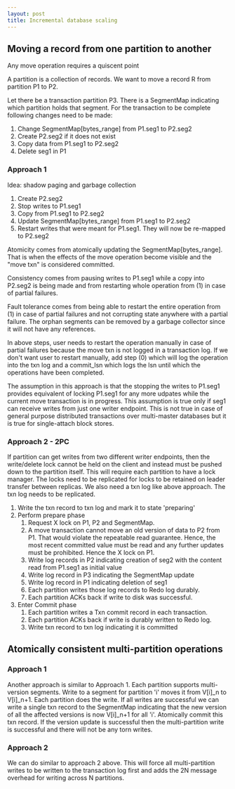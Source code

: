 ```yaml
---
layout: post
title: Incremental database scaling
---
```


## Moving a record from one partition to another

Any move operation requires a quiscent point

A partition is a collection of records. We want to move a record R from partition P1 to P2.

Let there be a transaction partition P3. There is a SegmentMap indicating which partition holds that segment. For the transaction to be complete following changes need to be made:

1. Change SegmentMap[bytes_range] from P1.seg1 to P2.seg2
2. Create P2.seg2 if it does not exist
3. Copy data from P1.seg1 to P2.seg2
4. Delete seg1 in P1

### Approach 1

Idea: shadow paging and garbage collection

1. Create P2.seg2
2. Stop writes to P1.seg1
3. Copy from P1.seg1 to P2.seg2
4. Update SegmentMap[bytes_range] from P1.seg1 to P2.seg2
5. Restart writes that were meant for P1.seg1. They will now be re-mapped to P2.seg2

Atomicity comes from atomically updating the SegmentMap[bytes_range]. That is when the effects of the move operation become visible and the "move txn" is considered committed.

Consistency comes from pausing writes to P1.seg1 while a copy into P2.seg2 is being made and from restarting whole operation from (1) in case of partial failures.

Fault tolerance comes from being able to restart the entire operation from (1) in case of partial failures and not corrupting state anywhere with a partial failure. The orphan segments can be removed by a garbage collector since it will not have any references.

In above steps, user needs to restart the operation manually in case of partial failures because the move txn is not logged in a transaction log. If we don't want user to restart manually, add step (0) which will log the operation into the txn log and a commit_lsn which logs the lsn until which the operations have been completed.

The assumption in this approach is that the stopping the writes to P1.seg1 provides equivalent of locking P1.seg1 for any more udpates while the current move transaction is in progress. This assumption is true only if seg1 can receive writes from just one writer endpoint. This is not true in case of general purpose distributed transactions over multi-master databases but it is true for single-attach block stores.

### Approach 2 - 2PC

If partition can get writes from two different writer endpoints, then the write/delete lock cannot be held on the client and instead must be pushed down to the partition itself. This will require each partition to have a lock manager. The locks need to be replicated for locks to be retained on leader transfer between replicas. We also need a txn log like above approach. The txn log needs to be replicated.

1. Write the txn record to txn log and mark it to state 'preparing'
2. Perform prepare phase
   1. Request X lock on P1, P2 and SegmentMap. 
   2. A move transaction cannot move an old version of data to P2 from P1. That would violate the repeatable read guarantee. Hence, the most recent committed value must be read and any further updates must be prohibited. Hence the X lock on P1.
   3. Write log records in P2 indicating creation of seg2 with the content read from P1.seg1 as initial value
   4. Write log record in P3 indicating the SegmentMap update
   5. Write log record in P1 indicating deletion of seg1
   6. Each partition writes those log records to Redo log durably.
   7. Each partition ACKs back if write to disk was successful.
3. Enter Commit phase
   1. Each partition writes a Txn commit record in each transaction.
   2. Each partition ACKs back if write is durably written to Redo log.
   3. Write txn record to txn log indicating it is committed

## Atomically consistent multi-partition operations

### Approach 1

Another approach is similar to Approach 1. Each partition supports multi-version segments. Write to a segment for partition 'i' moves it from V[i]_n to V[i]_n+1. Each partition does the write. If all writes are successful we can write a single txn record to the SegmentMap indicating that the new version of all the affected versions is now V[i]_n+1 for all 'i'. Atomically commit this txn record. If the version update is successful then the multi-partition write is successful and there will not be any torn writes.

### Approach 2

We can do similar to approach 2 above. This will force all multi-partition writes to be written to the transaction log first and adds the 2N message overhead for writing across N partitions.
